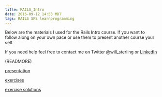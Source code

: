 ```yaml
---
title: RAILS_Intro
date: 2015-09-12 14:53 MDT
tags: RAILS SFS learnprogramming
---
```

Below are the materials I used for the Rails Intro course.  If you want to follow along on your own pace or use them to present another course your self.


If you need help feel free to contact me on Twitter @will_sterling or [LinkedIn](https://www.linkedin.com/pub/will-sterling)

(READMORE)

[presentation](/presentations/2015/09/12/rails_intro/)

[exercises](https://github.com/will-sterling/RAILS-Intro/)

[exercise solutions](https://github.com/will-sterling/blog)
